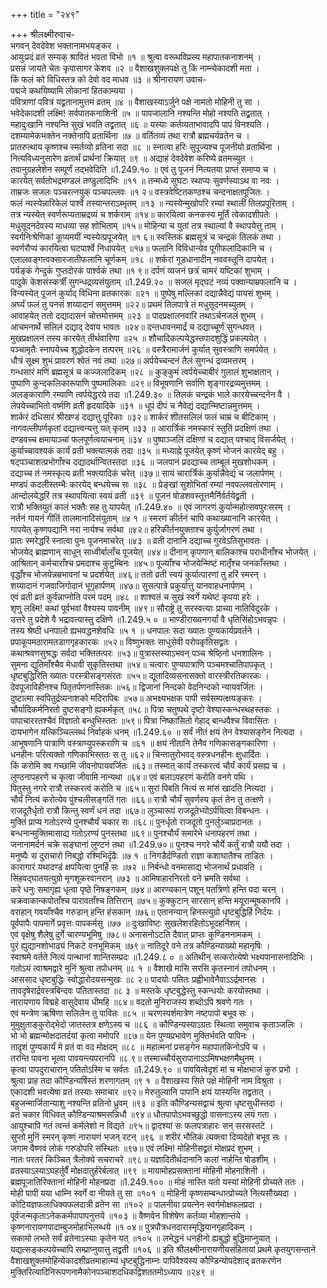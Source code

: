 +++
title = "२४९"

+++
श्रीलक्ष्मीरुवाच-  
भगवन् देवदेवेश भक्तानामभयङ्कर ।  
आयुःप्रदं व्रतं सम्यक् श्रावितं भवता विभो ॥१ ॥
श्रुत्वा वरूथविप्रस्य महापातकनाशनम् ।  
प्रसन्नं जायते चेतः कृपासागर केशव ॥२ ॥
वैशाखशुक्लपक्षे तु किं नाम्न्येकादशी मता ।  
किं फलं को विधिस्तत्र को देवो वद माधव ॥३ ॥
श्रीनारायण उवाच-  
पद्मजे कथयिष्यामि लोकानां हितकाम्यया ।  
पवित्राणां पवित्रं यद्व्रतानामुत्तमं व्रतम् ॥४ ॥
वैशाखस्याऽर्जुने पक्षे नामतो मोहिनी तु सा ।  
भवेदेकादशी लक्ष्मि! सर्वपातकनाशिनी ॥५ ॥
पापजालानि नश्यन्ति मोहो नश्यति तद्व्रतात् ।  
महादुःखानि नश्यन्ति सुखं भवति तद्व्रतात् ॥६ ॥
यस्याः कर्तव्यताभावादपि पापं विनश्यति ।  
दशम्यामेकभक्तेन नक्तेनापि व्रतार्थिना ॥७ ॥
वर्तितव्यं तथा रात्रौ ब्रह्मचर्यव्रतेन च ।  
प्रातरुत्थाय कृष्णश्च स्मर्तव्यो व्रतिना सदा ॥८ ॥
स्नात्वा हरिः सुपूज्यश्च पूजनीयो व्रतार्थिना ।  
नित्यविध्यनुसारेण व्रतार्थं प्रार्थनां क्रियात् ॥९ ॥
अद्याहं देवदेवेश करिष्ये व्रतमच्युत ।  
तवानुग्रहलेशेन सम्पूर्णं तद्भवेदिति ॥1.249.१० ॥
एवं तु पूजनं नित्यतया प्राप्तं समाप्य च ।  
कारयेत् सर्वतोभद्रमण्डलं तण्डुलादिभिः ॥११ ॥
तन्मध्ये सुघटः स्थाप्यः सुवर्णस्याऽथ वा नवः ।  
ताम्रजः सजलः पञ्चरत्नयुक् पञ्चपल्लवः ॥१ २॥
वस्त्रवेष्टितकण्ठश्च चन्दनाक्षतपूजितः ।  
फलं न्यस्येन्नारिकेलं पार्श्वे तस्यान्तराऽब्भृतम् ॥१३ ॥
न्यस्येन्मुखोपरि रम्यां स्थालीं तिलप्रपूरिताम् ।  
तत्र न्यस्येत् स्वर्णरूप्यताम्रद्रव्यं च शर्कराम् ॥१४॥
कारयित्वा कनकस्य मूर्तिं त्वेकादशीपतेः ।  
मधुसूदनदेवस्य माधव्या सह शोभिताम् ॥१५॥
मोहिन्या च युतां तत्र स्थाल्यां वै स्थापयेत्तु ताम् ।  
स्वर्गनिःश्रेणिकां कूप्यमयीं न्यस्येत्प्रपूजयेत् ॥१ ६॥
स्वस्तिकं ब्रह्मसूत्रं च चन्द्रकं तिलकं तथा ।  
स्वर्णरौप्यं कारयित्वा घटपार्श्वे निधापयेत् ॥१७॥
फलानि विविधान्येव पूगीफलादिकानि च ।  
एलालवङ्गत्वक्सारजातीफलानि चूर्णकम् ॥१८ ॥
शर्करां गूडधानादीन् नववस्तूनि दापयेत् ।  
पर्यङ्कं गेन्दुकं गुप्तदोरकं पार्श्वकं तथा ॥१ ९॥
दर्पणं व्यजनं छत्रं चामरं यष्टिकां शुभाम् ।  
पादुके केशसंस्कर्त्रीं सुगन्धद्रव्यसंयुताम् ॥1.249.२० ॥
सजलं मृद्घटं नव्यं पक्वान्याम्रफलानि च ।  
विन्यस्येत् पूजनं कुर्याद् विधिना व्रतकारकः ॥२१ ॥
पुष्पेषु मल्लिकां दद्यान्नैवेद्यं पायसं शुभम् ।  
अर्घ्यं फलं तु पनसं शय्यादानं समुत्तमम् ॥२२॥
प्रथमं तिलपात्रे तं मधुसूदनमच्युतम् ।  
आवाहयेत् ततो दद्यादासनं चोत्तमोत्तमम् ॥२३ ॥
पादप्रक्षालनवारि तथाऽर्चनजलं शुभम् ।  
आचमनार्थे सलिलं दद्याद् देवाय भावतः ॥२४॥
दन्तधावनमार्द्रं च दद्याच्चूर्णं सुगन्धवत् ।  
मुखप्रक्षालनं तस्य कारयेत् तीर्थवारिणा ॥२५ ॥
शौचादिकल्पयेद्धस्तपादशुद्धिं प्रकल्पयेत् ।  
पञ्चामृतैः स्नापयेच्च शुद्धोदकेन तत्परम् ॥२६ ॥
वस्त्रैरामार्जनं कुर्यात् सुवस्त्राणि समर्पयेत् ।  
धौत्रं सूक्ष्म शुभं प्रावरणं श्वेतं नवं तथा ॥२७॥
अर्पयेच्चन्दनं तैलं सुगन्धं द्रव्यमत्तरम् ।  
गन्धसारं मणिं ब्रह्मसूत्रं च कज्जलादिकम् ॥२८ ॥
कुङ्कुमं त्वर्पयेच्चाबीरं गुलालं शुभाक्षतान् ।  
पुष्पाणि कुन्दकलिकारूपाणि पुष्पमालिकाः ॥२९॥
विभूषणानि सर्वाणि शृङ्गारद्रव्यमुत्तमम् ।  
अलङ्काराणि रम्याणि त्वर्पयेद्धरये तदा ॥1.249.३० ॥
तिलकं चन्द्रकं भाले कारयेच्चन्दनेन वै ।  
लेपयेच्चाभितो वर्ष्मणि व्रती हृदयादिके ॥३१ ॥
धूपं दीपं च नैवेद्यं दद्यान्मिष्टान्नमुत्तमम् ।  
शार्करं दधिसारं श्रीखण्डं दद्यात्तु पूरिकाः ॥३२॥
शार्करं शीतसलिलं फलं चाम्रं च बीटिकाम् ।  
नागवल्लीपर्णकृतां दद्यात्त्वन्यत्तु यत् कृतम् ॥३३ ॥
आरार्त्रिकं नमस्कारं स्तुतिं प्रदक्षिणं तथा ।  
दण्डवच्च क्षमायाञ्चां फलपूर्णत्वयाचनाम् ॥३४ ॥
पुष्पाञ्जलिं दक्षिणां च दद्यात् पश्चाद् विसर्जयेत् ।  
कुर्याच्चावश्यकं कार्यं व्रती भक्त्यात्मकं तदा ॥३५ ॥
मध्याह्ने पूजयेत् कृष्णं भोजनं कारयेद् बहु ।  
षट्पञ्चाशत्प्रभोगाँश्च दद्यादर्थान्वितस्तदा ॥३६ ॥
जलपानं प्रदद्याच्च ताम्बूलं मुखशोधकम् ।  
दद्याच्च तं नमस्कृत्य व्रती भक्त्यादिकं चरेत् ॥३७॥
सायं चारार्त्रिकं कुर्यान्नैवेद्यं च जलार्पणम् ।  
मण्डपं कदलीस्तम्भैः कारयेद् बन्धयेच्च सः ॥३८ ॥
प्रेङ्खां सुशोभितां रम्यां नवपल्लवतोरणाम् ।  
आन्दोलयेद्धरिं तत्र स्थापयित्वा स्वयं व्रती ॥३९ ॥
पूजनं षोडशवस्तूत्तमैर्निर्वर्तयेद्व्रती ।  
रात्रौ भक्तियुतं कालं भक्तैः सह तु यापयेत् ॥1.249.४० ॥
एवं जागरणं कुर्यान्महोत्सवपुरःसरम् ।  
नर्तनं गायनं गीतिं तालमानादिसंयुताम् ॥४ १ ॥
स्मरणं कीर्तनं चापि कथाख्यानानि कारयेत् ।  
गापयेत् कृष्णपद्यानि नरा नार्यश्च सर्वथा ॥४२॥
हरिकीर्तनयुक्ताश्च कुर्युर्जागरणं तथा ।  
प्रातः स्मरेद्धरिं स्नात्वा पुनः पूजनमाचरेत् ॥४३ ॥
व्रती दानानि दद्याच्च गुरवेऽतिसुभावतः ।  
भोजयेद् ब्राह्मणान् साधून् साध्वीर्बालाँच पूजयेत् ॥४४॥
दीनान् कृपणान् बालिकाश्च पराधीनाँश्च भोजयेत् ।  
आश्रितान् कर्मचाराँश्च प्रमदाश्च कुटुम्बिनः ॥४५॥
पूज्याँश्च भोजयेन्मिष्टं मातृँश्च जनकाँस्तथा ।  
वृद्धाँश्च भोजयेन्नम्रभावनां च प्रदर्शयेत् ॥४६॥
ततो व्रती स्वयं कुर्यात्पारणां तु हरिं स्मरन् ।  
शय्यादानं गजवाजिगोदानं भूगृहार्पणम् ॥४७॥
सुसत्पात्रे प्रकुर्यात्तु यानवाहधनार्पणम् ।  
एवं व्रती व्रतं कुर्वन्नाप्नोति परमं पदम् ॥४८ ॥
शाश्वतं च सुखं स्वर्गे यथेष्टं कृपया हरेः ।  
शृणु लक्ष्मि! कथां पूर्वभवां वैश्यस्य पावनीम् ॥४९॥
सौराष्ट्रे तु सरस्वत्याः प्राच्या नातिविदूरके ।  
उत्तरे तु प्रदेशे वै भद्रावत्यास्तु दक्षिणे ॥1.249.५ ० ॥
भाण्डीराख्यनगर्यां वै धृतिसिंहोऽभवन्नृपः ।  
तस्य श्रेष्ठी धनपालो ह्यभवद्धनशेवधिः ॥५ १ ॥
धनपालः सदा ख्यातः पुण्यकार्यप्रवर्तने ।  
प्रपाकूपमठारामतडागगृहकारकः ॥५२॥
विष्णुभक्तः साधुसेवी परोपकृतिसद्व्रतः ।  
कथाश्रवणसुश्रद्धः सर्वदा भक्तितत्परः ॥५३॥
पुत्रास्तस्याऽभवन् पञ्च श्रेष्ठिनो धनशालिनः ।  
सुमना द्युतिमाँश्चैव मेधावी सुकृतिस्तथा ॥५४॥
चत्वारः पुण्यपात्राणि पञ्चमश्चातिपापकृत् ।  
धृष्टबुद्धिरिति ख्यातः परस्त्रीसङ्गसंरतः ॥५५॥
द्यूतादिव्यसनासक्तो वारस्त्रीरतिकारकः ।  
देवपूजाविहीनश्च पितृतर्पणनास्तिकः ॥५६॥
द्विजानां निन्दको वेदनिन्दको न्यायवर्जितः ।  
दुष्टात्मा स्वपितुर्द्रव्यनाशको मदिरापिबः ॥५७॥
अभक्ष्यभक्षक पापी सर्वसम्पत्क्षयङ्करः ।  
चौर्यादिकर्मनिरतो दुष्टसङ्गो ह्यकर्मकृत् ॥५८॥
पित्रा चतुष्पथे दृष्टो वेश्यास्कन्धस्थहस्तकः ।  
पापाचाररतश्चैवं विज्ञातो बन्धुभिस्ततः ॥५९॥
पित्रा निष्कासितो गेहाद् बान्धवैश्च विवासितः ।  
दायभागेन यत्किञ्चिल्लब्धं निर्वाहकं धनम् ॥1.249.६० ॥
सर्वं नीतं क्षयं तेन वेश्यासङ्गेन नित्यदा ।  
आभूषणानि पात्राणि वस्त्राण्युपस्कराणि च ॥६१ ॥
क्षयं नीतानि तेनैव गणिकासङ्गकारिणा ।  
धनहीनः परित्यक्तो गणिकाभिस्ततः स तु ॥६२॥
चिन्तातुरोभवद् वस्त्रधनहीनः क्षुधार्दितः ।  
किं करोमि क्व गच्छामि जीवनोपायवर्जितः ॥६३॥
तस्मात् कार्यं तस्करत्वं चौर्यं कार्यं प्रसह्य च ।  
लुण्ठनापहरणे च कृत्वा जीवामि नान्यथा ॥६४॥
एवं बलाऽपहरणं करोति वनगे पथि ।  
पितुस्तु नगरे रात्रौ तस्करत्वं करोति च ॥६५॥
सुरां पिबति नित्यं स मांसं खादति नित्यदा ।  
चौर्यं नित्यं करोत्येव पुंश्चलीसङ्गतिं गतः ॥६६॥
रात्रौ चौर्यं सुवर्णस्य कृतं तेन तु तत्क्षणे ।  
राजदूतैर्धृतो रात्रौ किन्तु स्वर्णं धनं तदा ॥६७॥
लुञ्चारूपं राजदूतेभ्योऽर्पयित्वा विबन्धनः ।  
मुक्तिं प्राप्य गतोऽरण्ये पुनश्चौर्यं चकार सः ॥६८॥
पुनर्धृतो राजदूतो पुनर्लुञ्चाप्रदानतः ।  
बन्धनान्मुक्तिमासाद्य गतोऽरण्यं पुनस्तथा ॥६९॥
पुनश्चौर्यं समारेभे धनापहरणं तथा ।  
जनानामर्दनं चक्रे सङ्घानां लुण्टनं तथा ॥1.249.७०॥
पुनश्च नगरे चौर्ये कर्तुं रात्रौ ययौ तदा ।  
मनुष्यैः स दुराचारो निबद्धो रश्मिभिर्दृढैः ॥७ १ ॥
निगडैर्दण्डितो राज्ञा कशाघातैश्च ताडितः ।  
कारागारं यथादण्डं क्षपयित्वा पुनर्हि सः ॥७२ ॥
निर्बन्धो वनमासाद्य भोजनार्थं प्रधावति ।  
सिंहवद्घातयत्युग्रो मृगशूकरवानरान् ॥७३ ॥
आमिषाहारनिरतो वने भ्रमति सर्वथा ।  
करे धनुः समागृह्य धृत्वा पृष्ठे निषङ्गकम् ॥७४॥
आरण्यकान् पशून् पतत्रिणो हन्ति पदा चरन् ।  
चक्रवाकान्कपोताँश्च पारावताँश्च तित्तिरान् ॥७५॥
कुक्कुटान् सारसान् हन्ति मयूरान्मूषकानपि ।  
वराहान् गवयाँश्चैव गरुडान् हन्ति हंसकान् ॥७६॥
एतानन्यान् हिनस्त्युग्रो धृष्टबुद्धिर्हि निर्दयः ।  
पूर्वपापैः पापमार्गे प्रवृत्तः पापकर्मसु ॥७७ ॥
दुःखाविष्टः सुखलेशरहितोऽभूदहर्निशम् ।  
एवं वृक्षेषु शैलेषु दुर्गे चारण्यभूमिषु ॥७८॥
अनासनोऽटति दैवात् प्राप्तः कुण्डिननामकम् ।  
पुरं ह्युद्यानशोभाढ्यं निकटे वनभूमिकम् ॥७९॥
नातिदूरे वने तत्र कौण्डिन्याख्यो महानृषिः ।  
स्वाश्रमे वर्तते नित्यं पान्थानां शान्तिसम्प्रदः ॥1.249.८ ० ॥
अतिथीन् सत्करोत्येषो भक्ष्यपानासनादिभिः ।  
गतोऽयं त्वाश्रमद्वारे मुनिं श्रुत्वा तपोधनम् ॥८ १ ॥
वैशाखे मासि सरसि कृतस्नानं तपोधनम् ।  
आससाद धृष्टबुद्धिः स्वोद्धारोदयसन्मुखः ॥८ २॥
पादयोः पतितः प्रह्वीभावेनैवाऽऽर्द्रमानसः ।  
तावदृषेरार्द्रवस्त्रबिन्दवः पतितास्तदा ॥८ ३ ॥
मस्तके धृष्टबुद्धेस्तु स्कन्धयोः करयोस्तथा ।  
नारायणाय विद्महे वासुदेवाय धीमहि ॥८४॥
वदतो मुनिराजस्य शब्दोऽपि श्रवणे गतः ।  
एवं मन्त्रेण ऋषिणा सलिलेन तु पावितः ॥८५ ॥
चरणस्पर्शमात्रेण नष्टपापो बभूव सः ।  
मुमुक्षुताङ्कुरोद्भेदो जातस्तत्र क्षणेऽस्य च ॥८६ ॥
कौण्डिन्यस्याऽग्रतः स्थित्वा समुवाच कृताञ्जलिः ।  
भो भो ब्रह्मन्मोक्षदातर्दयां कृत्वा ममोपरि ॥८७॥
येन पुण्यप्रभावेण मुक्तिर्भवति पापिनः ।  
तादृशं पुण्यकार्यं मे व्रतं वा वद मोक्षदम् ॥८८ ॥
महात्मनां प्रसङ्गेन महापातकिनोऽपि च ।  
तरन्ति पावना भूत्वा पावयन्त्यपरानपि ॥८ ९॥
तस्माच्चौर्यसुरापानाऽऽमिषभक्षणमैथुनम् ।  
कृत्वा पापदुराचारान् पतितोऽस्मि च सर्वतः ॥1.249.९० ॥
पावयित्वेदृशं मां च मोक्षभाजं कुरु प्रभो ।  
श्रुत्वा प्राह तदा कौण्डिन्यर्षिस्तं शरणागतम् ॥९ १ ॥
वैशाखस्य सिते पक्षे मोहिनी नाम विश्रुता ।  
एकादशी भवत्येषा व्रतं तस्याः समाचार ॥९२॥
मेरुतुल्यानि पापानि क्षयं यास्यन्ति तद्व्रतात् ।  
बहुजन्मार्जितान्याशु नश्यन्ति व्रतिनो ध्रुवम् ॥९३ ॥
इति कौण्डिन्यसद्वाचं श्रुत्वा धृष्टसुधीस्तदा ।  
व्रतं चकार विधिवत् कौण्डिन्याश्रमसन्निधौ ॥९४॥
धौतपापोऽभवच्छुद्धो वासनाऽस्य लयं गता ।  
आयुश्चापि गतं त्वन्तं कर्मलेशो न विद्यते ॥९५॥
द्वादश्यां सः फलपत्राहारः सन् सरसस्तटे ।  
सुप्तो मुनिं स्मरन् कृष्णं नारायणं भजन् रटन् ॥९६ ॥
शरीरं भौतिकं त्यक्त्वा दिव्यदेहो बभूव सः ।  
जगाम वैष्णवं लोकं गरुडोपरि संस्थितः ॥९७॥
एवं लक्ष्मि! मोहिनीसद्व्रतं मोक्षप्रदं शुभम् ।  
नातः परतरं किञ्चित् त्रैलोक्ये सचराचरे ॥९८॥
यज्ञादितीर्थदानानि कलां नार्हन्ति षोडशीम् ।  
व्रतस्याऽस्याऽघहर्तुर्वैं मोक्षदातुर्हरेर्बलात् ॥९९ ॥
मायामोहप्रसक्तानां मोहिनी मोहनाशिनी ।  
ब्रह्मपूजातिरिक्तानां मोहिनी मोहनप्रदा ॥1.249.१०० ॥
मोहं नास्ति यतो यस्यां मोहिनी प्रोच्यते ततः ।  
मोही पापी यया धाम्नि स्वर्गे वा नीयते तु सा ॥१०१ ॥
मोहिनी कृष्णसम्बन्धात्प्रोच्यते नित्यसौख्यदा ।  
कोटियज्ञफलाधिक्यफलदात्री व्रतेन सा ॥१०२ ॥
पालनीया प्रयत्नेन स्वर्गमोक्षफलप्रदा ।  
पूर्वजन्मकृताऽनेककर्मपापापनुत्तये ॥१०३ ॥
वैष्णवेन विशेषेण कर्तव्या मोहशान्तये ।  
कृष्णनारायणपादाम्बुजमोहाभिलब्धये ॥१ ०४॥
पुत्रपौत्रधनदारास्मृद्धियानगृहादिकम् ।  
सकामो लभते सर्वं व्रतेनाऽस्याः कृतेन यत् ॥१०५ ॥
लभेद्धनं धनहीनो ह्यबुद्धो बुद्धिमाप्नुयात् ।  
यद्यत्सङ्कल्पयेच्चापि सम्प्राप्नुयात्तु तद्व्रती ॥१०६ ॥
इति श्रीलक्ष्मीनारायणीयसंहितायां प्रथमे कृतयुगसन्ताने वैशाखशुक्लमोहिन्येकादशीव्रतमाहात्म्यं धृष्टबुद्धिनाम्नः पापिवैश्यस्य कौण्डिन्योपदेशाद् व्रतकरणेन मुक्तिरित्यादिनिरूपणनामैकोनपञ्चाशदधिकद्विशततमोऽध्याय ॥२४९ ॥
    
